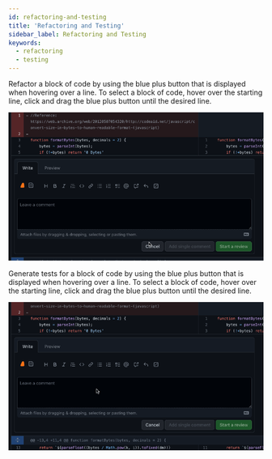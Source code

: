 ```yaml
---
id: refactoring-and-testing
title: 'Refactoring and Testing'
sidebar_label: Refactoring and Testing
keywords:
  - refactoring
  - testing
---
```


Refactor a block of code by using the blue plus button that is displayed when hovering over a line. To select a block of code, hover over the starting line, click and drag the blue plus button until the desired line.

![generate code refactor](../../../static/gif/pr-code-refactor.gif)

Generate tests for a block of code by using the blue plus button that is displayed when hovering over a line. To select a block of code, hover over the starting line, click and drag the blue plus button until the desired line.

![generate code refactor](../../../static/gif/pr-code-test.gif)
